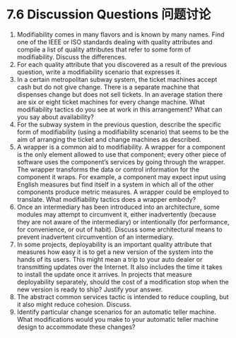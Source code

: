 7.6 Discussion Questions 问题讨论
===

1. Modifiability comes in many flavors and is known by many names. Find
one of the IEEE or ISO standards dealing with quality attributes and compile a list of quality attributes that refer to some form of modifiability.
Discuss the differences.
2. For each quality attribute that you discovered as a result of the previous
question, write a modifiability scenario that expresses it.
3. In a certain metropolitan subway system, the ticket machines accept cash
but do not give change. There is a separate machine that dispenses change
but does not sell tickets. In an average station there are six or eight ticket
machines for every change machine. What modifiability tactics do you see
at work in this arrangement? What can you say about availability?
4. For the subway system in the previous question, describe the specific form
of modifiability (using a modifiability scenario) that seems to be the aim of
arranging the ticket and change machines as described.
5. A wrapper is a common aid to modifiability. A wrapper for a component
is the only element allowed to use that component; every other piece of
software uses the component’s services by going through the wrapper. The
wrapper transforms the data or control information for the component it
wraps. For example, a component may expect input using English measures
but find itself in a system in which all of the other components produce
metric measures. A wrapper could be employed to translate. What modifiability
tactics does a wrapper embody?
6. Once an intermediary has been introduced into an architecture, some modules
may attempt to circumvent it, either inadvertently (because they are
not aware of the intermediary) or intentionally (for performance, for convenience,
or out of habit). Discuss some architectural means to prevent inadvertent
circumvention of an intermediary.
7. In some projects, deployability is an important quality attribute that measures
how easy it is to get a new version of the system into the hands of its
users. This might mean a trip to your auto dealer or transmitting updates
over the Internet. It also includes the time it takes to install the update once
it arrives. In projects that measure deployability separately, should the cost
of a modification stop when the new version is ready to ship? Justify your
answer.
8. The abstract common services tactic is intended to reduce coupling, but it
also might reduce cohesion. Discuss.
9. Identify particular change scenarios for an automatic teller machine. What
modifications would you make to your automatic teller machine design to
accommodate these changes?